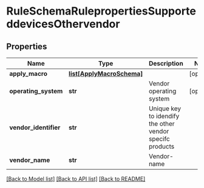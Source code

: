 # RuleSchemaRulepropertiesSupporteddevicesOthervendor

## Properties
Name | Type | Description | Notes
------------ | ------------- | ------------- | -------------
**apply_macro** | [**list[ApplyMacroSchema]**](ApplyMacroSchema.md) |  | [optional] 
**operating_system** | **str** | Vendor operating system | [optional] 
**vendor_identifier** | **str** | Unique key to idendify the other vendor specifc products | 
**vendor_name** | **str** | Vendor-name | 

[[Back to Model list]](../README.md#documentation-for-models) [[Back to API list]](../README.md#documentation-for-api-endpoints) [[Back to README]](../README.md)


